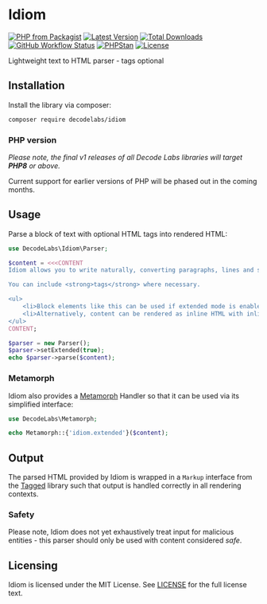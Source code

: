 # Idiom

[![PHP from Packagist](https://img.shields.io/packagist/php-v/decodelabs/idiom?style=flat)](https://packagist.org/packages/decodelabs/idiom)
[![Latest Version](https://img.shields.io/packagist/v/decodelabs/idiom.svg?style=flat)](https://packagist.org/packages/decodelabs/idiom)
[![Total Downloads](https://img.shields.io/packagist/dt/decodelabs/idiom.svg?style=flat)](https://packagist.org/packages/decodelabs/idiom)
[![GitHub Workflow Status](https://img.shields.io/github/workflow/status/decodelabs/idiom/PHP%20Composer)](https://github.com/decodelabs/idiom/actions/workflows/php.yml)
[![PHPStan](https://img.shields.io/badge/PHPStan-enabled-44CC11.svg?longCache=true&style=flat)](https://github.com/phpstan/phpstan)
[![License](https://img.shields.io/packagist/l/decodelabs/idiom?style=flat)](https://packagist.org/packages/decodelabs/idiom)

Lightweight text to HTML parser - tags optional


## Installation

Install the library via composer:

```bash
composer require decodelabs/idiom
```

### PHP version

_Please note, the final v1 releases of all Decode Labs libraries will target **PHP8** or above._

Current support for earlier versions of PHP will be phased out in the coming months.


## Usage

Parse a block of text with optional HTML tags into rendered HTML:

```php
use DecodeLabs\Idiom\Parser;

$content = <<<CONTENT
Idiom allows you to write naturally, converting paragraphs, lines and spaces to the relevant HTML elements.

You can include <strong>tags</strong> where necessary.

<ul>
    <li>Block elements like this can be used if extended mode is enabled</li>
    <li>Alternatively, content can be rendered as inline HTML with inline mode</li>
</ul>
CONTENT;

$parser = new Parser();
$parser->setExtended(true);
echo $parser->parse($content);
```

### Metamorph

Idiom also provides a [Metamorph](https://github.com/decodelabs/metamorph/) Handler so that it can be used via its simplified interface:

```php
use DecodeLabs\Metamorph;

echo Metamorph::{'idiom.extended'}($content);
```

## Output

The parsed HTML provided by Idiom is wrapped in a <code>Markup</code> interface from the [Tagged](https://github.com/decodelabs/tagged/) library such that output is handled correctly in all rendering contexts.


### Safety

Please note, Idiom does not yet exhaustively treat input for malicious entities - this parser should only be used with content considered _safe_.


## Licensing
Idiom is licensed under the MIT License. See [LICENSE](./LICENSE) for the full license text.
